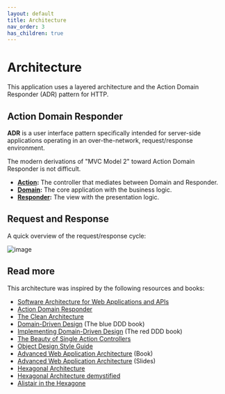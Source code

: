 ```yaml
---
layout: default
title: Architecture
nav_order: 3
has_children: true
---
```


# Architecture

This application uses a layered architecture and the Action Domain Responder (ADR) pattern for HTTP.  

## Action Domain Responder

**ADR** is a user interface pattern specifically intended for server-side applications operating in an over-the-network, request/response environment.

The modern derivations of "MVC Model 2" toward Action Domain Responder is not difficult. 

* **[Action](action.md):** The controller that mediates between Domain and Responder.
* **[Domain](domain.md):** The core application with the business logic.
* **[Responder](responder.md):** The view with the presentation logic.

## Request and Response

A quick overview of the request/response cycle:

![image](https://user-images.githubusercontent.com/781074/67461691-3c34a880-f63e-11e9-8266-2119ac98f639.png)

## Read more

This architecture was inspired by the following resources and books:

* [Software Architecture for Web Applications and APIs](https://ko-fi.com/s/811e7a3593)
* [Action Domain Responder](https://pmjones.io/adr/)
* [The Clean Architecture](https://blog.cleancoder.com/uncle-bob/2012/08/13/the-clean-architecture.html)
* [Domain-Driven Design](https://amzn.to/3cNq2jV) (The blue DDD book)
* [Implementing Domain-Driven Design](https://amzn.to/2zrGrMm) (The red DDD book)
* [The Beauty of Single Action Controllers](https://driesvints.com/blog/the-beauty-of-single-action-controllers)
* [Object Design Style Guide](https://www.manning.com/books/object-design-style-guide?a_aid=object-design&a_bid=4e089b42)
* [Advanced Web Application Architecture](https://leanpub.com/web-application-architecture/) (Book)
* [Advanced Web Application Architecture](https://www.slideshare.net/matthiasnoback/advanced-web-application-architecture-full-stack-europe-2019) (Slides)
* [Hexagonal Architecture](https://fideloper.com/hexagonal-architecture)
* [Hexagonal Architecture demystified](https://madewithlove.be/hexagonal-architecture-demystified/)
* [Alistair in the Hexagone](https://www.youtube.com/watch?v=th4AgBcrEHA)
